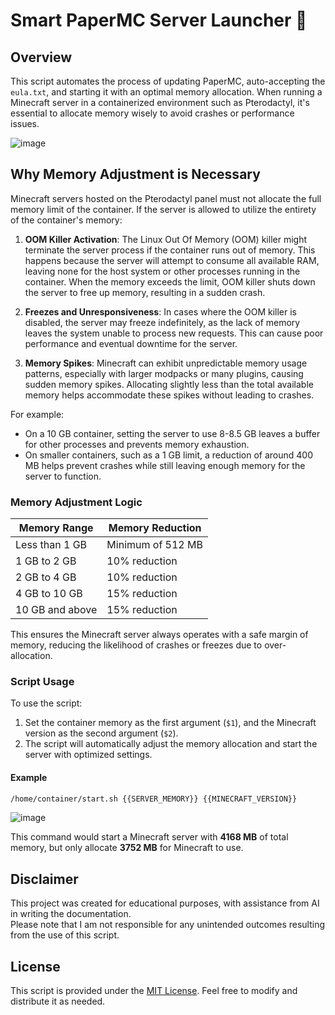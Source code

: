 # Smart PaperMC Server Launcher 🚀

## Overview

This script automates the process of updating PaperMC, auto-accepting the `eula.txt`, and starting it with an optimal memory allocation. When running a Minecraft server in a containerized environment such as Pterodactyl, it's essential to allocate memory wisely to avoid crashes or performance issues.

![image](https://github.com/user-attachments/assets/882c6190-6e36-46a0-af06-1735ec686c94)


## Why Memory Adjustment is Necessary

Minecraft servers hosted on the Pterodactyl panel must not allocate the full memory limit of the container. If the server is allowed to utilize the entirety of the container's memory:

1. **OOM Killer Activation**: The Linux Out Of Memory (OOM) killer might terminate the server process if the container runs out of memory. This happens because the server will attempt to consume all available RAM, leaving none for the host system or other processes running in the container. When the memory exceeds the limit, OOM killer shuts down the server to free up memory, resulting in a sudden crash.
   
2. **Freezes and Unresponsiveness**: In cases where the OOM killer is disabled, the server may freeze indefinitely, as the lack of memory leaves the system unable to process new requests. This can cause poor performance and eventual downtime for the server.

3. **Memory Spikes**: Minecraft can exhibit unpredictable memory usage patterns, especially with larger modpacks or many plugins, causing sudden memory spikes. Allocating slightly less than the total available memory helps accommodate these spikes without leading to crashes.

For example:
- On a 10 GB container, setting the server to use 8-8.5 GB leaves a buffer for other processes and prevents memory exhaustion.
- On smaller containers, such as a 1 GB limit, a reduction of around 400 MB helps prevent crashes while still leaving enough memory for the server to function.

### Memory Adjustment Logic

| Memory Range          | Memory Reduction         |
|-----------------------|--------------------------|
| Less than 1 GB       | Minimum of 512 MB        |
| 1 GB to 2 GB         | 10% reduction             |
| 2 GB to 4 GB         | 10% reduction             |
| 4 GB to 10 GB        | 15% reduction             |
| 10 GB and above      | 15% reduction             |

This ensures the Minecraft server always operates with a safe margin of memory, reducing the likelihood of crashes or freezes due to over-allocation.

### Script Usage

To use the script:

1. Set the container memory as the first argument (`$1`), and the Minecraft version as the second argument (`$2`).
2. The script will automatically adjust the memory allocation and start the server with optimized settings.

#### Example

```bash
/home/container/start.sh {{SERVER_MEMORY}} {{MINECRAFT_VERSION}}
```

![image](https://github.com/user-attachments/assets/3f68023b-f01f-4f5b-93b3-bdff103b3ba9)

This command would start a Minecraft server with **4168 MB** of total memory, but only allocate **3752 MB** for Minecraft to use.

## Disclaimer

This project was created for educational purposes, with assistance from AI in writing the documentation. <br>
Please note that I am not responsible for any unintended outcomes resulting from the use of this script.

## License

This script is provided under the [MIT License](https://github.com/axtonprice/papermc-updater/LICENSE). Feel free to modify and distribute it as needed.
